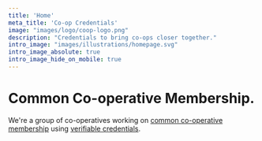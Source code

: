 ```yaml
---
title: 'Home'
meta_title: 'Co-op Credentials'
image: "images/logo/coop-logo.png"
description: "Credentials to bring co-ops closer together."
intro_image: "images/illustrations/homepage.svg"
intro_image_absolute: true
intro_image_hide_on_mobile: true
---
```


# Common Co-operative Membership.

We're a group of co-operatives working on [common co-operative membership](/coop-credentials) using [verifiable credentials](/verifiable-credentials).
